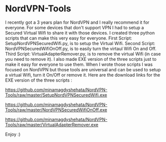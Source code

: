 # NordVPN-Tools
I recently got a 3 years plan for NordVPN and I really recommend it for everyone.
For some devices that don't support VPN I had to setup a Secured Virtual Wifi to share it with those devices.
I created three python scripts that can make this very easy for everyone.
First Script: SetupNordVPNSecuredWifi.py, is to setup the Virtual Wifi.
Second Script: NordVPNSecuredWifiOnOff.py, is to easily turn the virtaul Wifi On and Off.
Third Script: VirtualAdapterRemover.py, is to remove the virtual Wifi (in case you need to remove it).
I also made EXE version of the three scripts just to make it easy for everyone to use them.
When I wrote those scripts I was focused on NordVPN but those tools are universal and can be used to setup a virtual Wifi, turn it On/Off or remove it.
Here are the download links for the EXE version of the three scripts :

https://github.com/minamagdyshehata/NordVPN-Tools/raw/master/SetupNordVPNSecuredWifi.exe

https://github.com/minamagdyshehata/NordVPN-Tools/raw/master/NordVPNSecuredWifiOnOff.exe

https://github.com/minamagdyshehata/NordVPN-Tools/raw/master/VirtualAdapterRemover.exe

Enjoy :)
